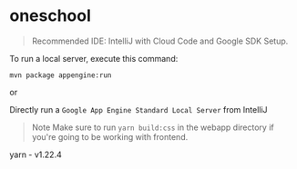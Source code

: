 # oneschool

> Recommended IDE: IntelliJ with Cloud Code and Google SDK Setup.

To run a local server, execute this
command:

`mvn package appengine:run`

or

Directly run a `Google App Engine Standard Local Server` from IntelliJ


> Note Make sure to run `yarn build:css` in the webapp directory if you're going to be working with frontend.

yarn - v1.22.4